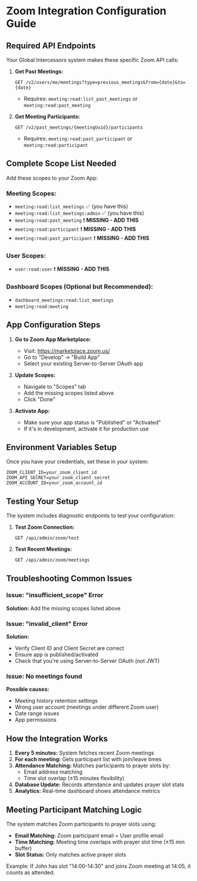 # Zoom Integration Configuration Guide

## Required API Endpoints
Your Global Intercessors system makes these specific Zoom API calls:

1. **Get Past Meetings:**
   ```
   GET /v2/users/me/meetings?type=previous_meetings&from={date}&to={date}
   ```
   - Requires: `meeting:read:list_past_meetings` or `meeting:read:past_meeting`

2. **Get Meeting Participants:**
   ```
   GET /v2/past_meetings/{meetingUuid}/participants
   ```
   - Requires: `meeting:read:past_participant` or `meeting:read:participant`

## Complete Scope List Needed

Add these scopes to your Zoom App:

### Meeting Scopes:
- `meeting:read:list_meetings` ✅ (you have this)
- `meeting:read:list_meetings:admin` ✅ (you have this)
- `meeting:read:past_meeting` ❗ **MISSING - ADD THIS**
- `meeting:read:participant` ❗ **MISSING - ADD THIS**
- `meeting:read:past_participant` ❗ **MISSING - ADD THIS**

### User Scopes:
- `user:read:user` ❗ **MISSING - ADD THIS**

### Dashboard Scopes (Optional but Recommended):
- `dashboard_meetings:read:list_meetings`
- `meeting:read:meeting`

## App Configuration Steps

1. **Go to Zoom App Marketplace:**
   - Visit: https://marketplace.zoom.us/
   - Go to "Develop" → "Build App"
   - Select your existing Server-to-Server OAuth app

2. **Update Scopes:**
   - Navigate to "Scopes" tab
   - Add the missing scopes listed above
   - Click "Done"

3. **Activate App:**
   - Make sure your app status is "Published" or "Activated"
   - If it's in development, activate it for production use

## Environment Variables Setup

Once you have your credentials, set these in your system:

```env
ZOOM_CLIENT_ID=your_zoom_client_id
ZOOM_API_SECRET=your_zoom_client_secret
ZOOM_ACCOUNT_ID=your_zoom_account_id
```

## Testing Your Setup

The system includes diagnostic endpoints to test your configuration:

1. **Test Zoom Connection:**
   ```
   GET /api/admin/zoom/test
   ```

2. **Test Recent Meetings:**
   ```
   GET /api/admin/zoom/meetings
   ```

## Troubleshooting Common Issues

### Issue: "insufficient_scope" Error
**Solution:** Add the missing scopes listed above

### Issue: "invalid_client" Error  
**Solution:** 
- Verify Client ID and Client Secret are correct
- Ensure app is published/activated
- Check that you're using Server-to-Server OAuth (not JWT)

### Issue: No meetings found
**Possible causes:**
- Meeting history retention settings
- Wrong user account (meetings under different Zoom user)
- Date range issues
- App permissions

## How the Integration Works

1. **Every 5 minutes:** System fetches recent Zoom meetings
2. **For each meeting:** Gets participant list with join/leave times
3. **Attendance Matching:** Matches participants to prayer slots by:
   - Email address matching
   - Time slot overlap (±15 minutes flexibility)
4. **Database Update:** Records attendance and updates prayer slot stats
5. **Analytics:** Real-time dashboard shows attendance metrics

## Meeting Participant Matching Logic

The system matches Zoom participants to prayer slots using:
- **Email Matching:** Zoom participant email = User profile email
- **Time Matching:** Meeting time overlaps with prayer slot time (±15 min buffer)
- **Slot Status:** Only matches active prayer slots

Example: If John has slot "14:00-14:30" and joins Zoom meeting at 14:05, it counts as attended.



